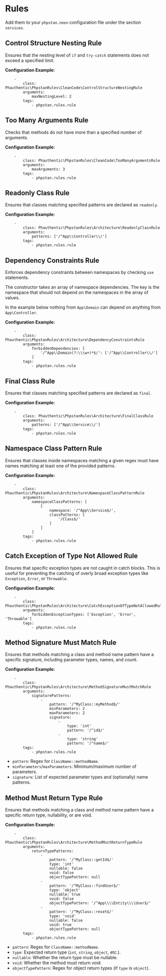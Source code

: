 # Rules

Add them to your `phpstan.neon` configuration file under the section `services`.

## Control Structure Nesting Rule

Ensures that the nesting level of `if` and `try-catch` statements does not exceed a specified limit.

**Configuration Example:**
```neon
    -
        class: Phauthentic\PhpstanRules\CleanCode\ControlStructureNestingRule
        arguments:
            maxNestingLevel: 2
        tags:
            - phpstan.rules.rule
```

## Too Many Arguments Rule

Checks that methods do not have more than a specified number of arguments.

**Configuration Example:**
```neon
    -
        class: Phauthentic\PhpstanRules\CleanCode\TooManyArgumentsRule
        arguments:
            maxArguments: 3
        tags:
            - phpstan.rules.rule
```

## Readonly Class Rule

Ensures that classes matching specified patterns are declared as `readonly`.

**Configuration Example:**
```neon
    -
        class: Phauthentic\PhpstanRules\Architecture\ReadonlyClassRule
        arguments:
            patterns: ['/^App\\Controller\\/']
        tags:
            - phpstan.rules.rule
```

## Dependency Constraints Rule

Enforces dependency constraints between namespaces by checking `use` statements.

The constructor takes an array of namespace dependencies. The key is the namespace that should not depend on the namespaces in the array of values.

In the example below nothing from `App\Domain` can depend on anything from `App\Controller`.

**Configuration Example:**
```neon
    -
        class: Phauthentic\PhpstanRules\Architecture\DependencyConstraintsRule
        arguments:
            forbiddenDependencies: [
                '/^App\\Domain(?:\\\w+)*$/': ['/^App\\Controller\\/']
            ]
        tags:
            - phpstan.rules.rule
```

## Final Class Rule

Ensures that classes matching specified patterns are declared as `final`.

**Configuration Example:**
```neon
    -
        class: Phauthentic\PhpstanRules\Architecture\FinalClassRule
        arguments:
            patterns: ['/^App\\Service\\/']
        tags:
            - phpstan.rules.rule
```

## Namespace Class Pattern Rule

Ensures that classes inside namespaces matching a given regex must have names matching at least one of the provided patterns.

**Configuration Example:**
```neon
    -
        class: Phauthentic\PhpstanRules\Architecture\NamespaceClassPatternRule
        arguments:
            namespaceClassPatterns: [
                [
                    namespace: '/^App\\Service$/',
                    classPatterns: [
                        '/Class$/'
                    ]
                ]
            ]
        tags:
            - phpstan.rules.rule
```

## Catch Exception of Type Not Allowed Rule

Ensures that specific exception types are not caught in catch blocks. This is useful for preventing the catching of overly broad exception types like `Exception`, `Error`, or `Throwable`.

**Configuration Example:**
```neon
    -
        class: Phauthentic\PhpstanRules\Architecture\CatchExceptionOfTypeNotAllowedRule
        arguments:
            forbiddenExceptionTypes: ['Exception', 'Error', 'Throwable']
        tags:
            - phpstan.rules.rule
```

## Method Signature Must Match Rule

Ensures that methods matching a class and method name pattern have a specific signature, including parameter types, names, and count.

**Configuration Example:**
```neon
    -
        class: Phauthentic\PhpstanRules\Architecture\MethodSignatureMustMatchRule
        arguments:
            signaturePatterns:
                -
                    pattern: '/^MyClass::myMethod$/'
                    minParameters: 2
                    maxParameters: 2
                    signature:
                        -
                            type: 'int'
                            pattern: '/^id$/'
                        -
                            type: 'string'
                            pattern: '/^name$/'
        tags:
            - phpstan.rules.rule
```
- `pattern`: Regex for `ClassName::methodName`.
- `minParameters`/`maxParameters`: Minimum/maximum number of parameters.
- `signature`: List of expected parameter types and (optionally) name patterns.

## Method Must Return Type Rule

Ensures that methods matching a class and method name pattern have a specific return type, nullability, or are void.

**Configuration Example:**
```neon
    -
        class: Phauthentic\PhpstanRules\Architecture\MethodMustReturnTypeRule
        arguments:
            returnTypePatterns:
                -
                    pattern: '/^MyClass::getId$/'
                    type: 'int'
                    nullable: false
                    void: false
                    objectTypePattern: null
                -
                    pattern: '/^MyClass::findUser$/'
                    type: 'object'
                    nullable: true
                    void: false
                    objectTypePattern: '/^App\\\\Entity\\\\User$/'
                -
                    pattern: '/^MyClass::reset$/'
                    type: 'void'
                    nullable: false
                    void: true
                    objectTypePattern: null
        tags:
            - phpstan.rules.rule
```
- `pattern`: Regex for `ClassName::methodName`.
- `type`: Expected return type (`int`, `string`, `object`, etc.).
- `nullable`: Whether the return type must be nullable.
- `void`: Whether the method must return void.
- `objectTypePattern`: Regex for object return types (if `type` is `object`).

